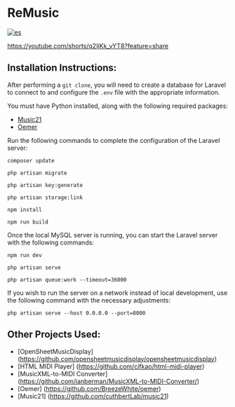 # ReMusic
[![es](https://img.shields.io/badge/lang-en-red.svg)](https://github.com/SanQuilmas/ReMusic/blob/main/README.es.md)

https://youtube.com/shorts/q2IjKk_yYT8?feature=share

## Installation Instructions:

After performing a `git clone`, you will need to create a database for Laravel to connect to and configure the `.env` file with the appropriate information.

You must have Python installed, along with the following required packages:
- [Music21](https://pypi.org/project/music21/)
- [Oemer](https://pypi.org/project/oemer/)

Run the following commands to complete the configuration of the Laravel server:
```
composer update
```
```
php artisan migrate
```
```
php artisan key:generate
```
```
php artisan storage:link
```
```
npm install
```
```
npm run build
```

Once the local MySQL server is running, you can start the Laravel server with the following commands:

```
npm run dev
```
```
php artisan serve
```
```
php artisan queue:work --timeout=36000
```
If you wish to run the server on a network instead of local development, use the following command with the necessary adjustments:
```
php artisan serve --host 0.0.0.0 --port=8000
```

## Other Projects Used:
- [OpenSheetMusicDisplay] (https://github.com/opensheetmusicdisplay/opensheetmusicdisplay)
- [HTML MIDI Player] (https://github.com/cifkao/html-midi-player)
- [MusicXML-to-MIDI Converter] (https://github.com/ianberman/MusicXML-to-MIDI-Converter/)
- [Oemer] (https://github.com/BreezeWhite/oemer)
- [Music21] (https://github.com/cuthbertLab/music21)
